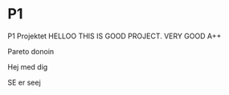 # P1
P1 Projektet
HELLOO THIS IS GOOD PROJECT. VERY GOOD A++

Pareto donoin

Hej med dig

SE er seej
